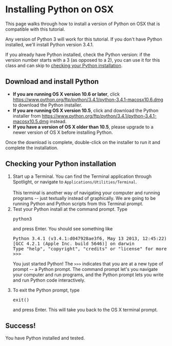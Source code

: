 # Installing Python on OSX

This page walks through how to install a version of Python on OSX that is compatible with this tutorial.

Any version of Python 3 will work for this tutorial. If you don't have Python installed, we'll install Python version 3.4.1.

If you already have Python installed, check the Python version: if the version number starts with a 3 (as opposed to a 2), you can use it for this class and can skip to <a href="#check">checking your Python installation</a>.

## Download and install Python

* <b>If you are running OS X version 10.6 or later</b>, click https://www.python.org/ftp/python/3.4.1/python-3.4.1-macosx10.6.dmg to download the Python installer.
* <b>If you are running OS X version 10.5</b>, click and download the Python installer from https://www.python.org/ftp/python/3.4.1/python-3.4.1-macosx10.5.dmg instead.
* <b>If you have a version of OS X older than 10.5</b>, please upgrade to a newer version of OS X before installing Python.

Once the download is complete, double-click on the installer to run it and complete the installation.

## <a name="check">Checking your Python installation</a>

<ol>
<li>Start up a Terminal. You can find the Terminal application through Spotlight, or navigate to <code>Applications/Utilities/Terminal</code>.<br />

<br />
This terminal is another way of navigating your computer and running programs -- just textually instead of graphically. We are going to be running Python and Python scripts from this Terminal prompt.
</li>
<li>Test your Python install at the command prompt. Type

<pre>
python3
</pre>

and press Enter. You should see something like
<pre>
Python 3.4.1 (v3.4.1:d047928ae3f6, May 13 2013, 12:45:22) 
[GCC 4.2.1 (Apple Inc. build 5646)] on darwin
Type "help", "copyright", "credits" or "license" for more information.
>>>
</pre>

You just started Python! The <code>>>></code> indicates that you are at a new type of prompt -- a Python prompt. The command prompt let's you navigate your computer and run programs, and the Python prompt lets you write and run Python code interactively.<br />

</li>
<li>To exit the Python prompt, type

<pre>
exit()
</pre>

and press Enter. This will take you back to the OS X terminal prompt.</li>
</ol>

## Success!

You have Python installed and tested.
